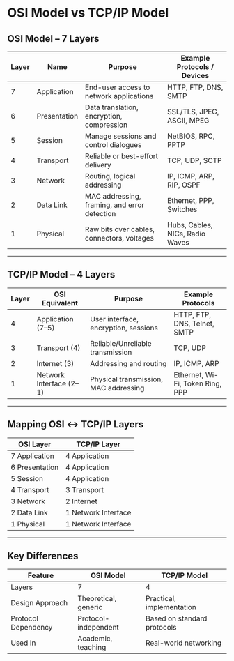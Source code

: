 # OSI Model vs TCP/IP Model

## OSI Model – 7 Layers

| Layer | Name               | Purpose                                               | Example Protocols / Devices            |
|-------|--------------------|-------------------------------------------------------|----------------------------------------|
| 7     | Application        | End-user access to network applications               | HTTP, FTP, DNS, SMTP                   |
| 6     | Presentation       | Data translation, encryption, compression             | SSL/TLS, JPEG, ASCII, MPEG             |
| 5     | Session            | Manage sessions and control dialogues                 | NetBIOS, RPC, PPTP                     |
| 4     | Transport          | Reliable or best-effort delivery                      | TCP, UDP, SCTP                         |
| 3     | Network            | Routing, logical addressing                           | IP, ICMP, ARP, RIP, OSPF               |
| 2     | Data Link          | MAC addressing, framing, and error detection          | Ethernet, PPP, Switches                |
| 1     | Physical           | Raw bits over cables, connectors, voltages            | Hubs, Cables, NICs, Radio Waves        |

---

## TCP/IP Model – 4 Layers

| Layer | OSI Equivalent                   | Purpose                                | Example Protocols                      |
|-------|----------------------------------|----------------------------------------|----------------------------------------|
| 4     | Application (7–5)                | User interface, encryption, sessions   | HTTP, FTP, DNS, Telnet, SMTP           |
| 3     | Transport (4)                    | Reliable/Unreliable transmission       | TCP, UDP                               |
| 2     | Internet (3)                     | Addressing and routing                 | IP, ICMP, ARP                          |
| 1     | Network Interface (2–1)          | Physical transmission, MAC addressing | Ethernet, Wi-Fi, Token Ring, PPP       |

---

## Mapping OSI ↔ TCP/IP Layers

| OSI Layer         | TCP/IP Layer            |
|-------------------|-------------------------|
| 7 Application      | 4 Application           |
| 6 Presentation     | 4 Application           |
| 5 Session          | 4 Application           |
| 4 Transport        | 3 Transport             |
| 3 Network          | 2 Internet              |
| 2 Data Link        | 1 Network Interface     |
| 1 Physical         | 1 Network Interface     |

---

## Key Differences

| Feature            | OSI Model                 | TCP/IP Model              |
|--------------------|---------------------------|---------------------------|
| Layers             | 7                         | 4                         |
| Design Approach    | Theoretical, generic      | Practical, implementation |
| Protocol Dependency| Protocol-independent      | Based on standard protocols |
| Used In            | Academic, teaching        | Real-world networking     |

